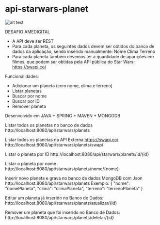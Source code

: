 # api-starwars-planet

![alt text](https://ci6.googleusercontent.com/proxy/hH3anIPi37J_hCimvXvvnpbIHogCKfBEOTV8H8irArtqxgzatfPmcNSjT9lCKfKCeAlK9KzI5fqPGG-_XSAD4h1tdWZgOpySfceRpT2WuZ-2_GRS2czq7lTjNO3wnl3OtzRd3U1EWMzDlg0HRfg6YfLzUvwbFotn=s0-d-e1-ft#http://img.americanas.com.br/gentegestao/2018/Com-interna/G&G/Recrutamento/Desafio_Star-Wars_back.png)

DESAFIO AMEDIGITAL

- A API deve ser REST
- Para cada planeta, os seguintes dados devem ser obtidos do banco de dados da aplicação, sendo inserido manualmente:
Nome
Clima
Terreno
- Para cada planeta também devemos ter a quantidade de aparições em filmes, que podem ser obtidas pela API pública do Star Wars: https://swapi.co/


Funcionalidades: 
- Adicionar um planeta (com nome, clima e terreno)
- Listar planetas
- Buscar por nome
- Buscar por ID
- Remover planeta

Desenvolvido em JAVA + SPRING + MAVEN + MONGODB

Listar todos os planetas no banco de dados
http://localhost:8080/api/starwars/planets

Listar todos os planetas na API Externa https://swapi.co/
http://localhost:8080/api/starwars/planets/swapi

Listar o planeta por ID
http://localhost:8080/api/starwars/planets/id/{id}

Listar o planeta por nome
http://localhost:8080/api/starwars/planets/nome/{nome}

Inserir novo planeta e grava no banco de dados MongoDB com Json
http://localhost:8080/api/starwars/planets
Exemplo:
 {
            "nome": "nomePlaneta",
            "clima": "climaPlaneta",
             "terreno": "terrenoPlaneta"
  }
  
  Editar um planeta já inserido no Banco de Dados:
  http://localhost:8080/api/starwars/planets/atualizar/{id}
  
  Remover um planeta que foi inserido no Banco de Dados:
  http://localhost:8080/api/starwars/planets/deletar/{id}
  
  
  
  
  
